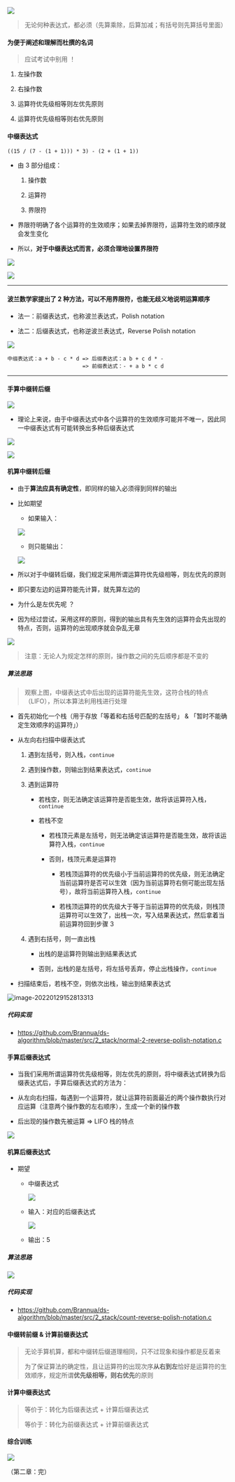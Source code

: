 ![](https://aliyun-oss-lpj.oss-cn-qingdao.aliyuncs.com/images/old-from-gitee-2022-03-25/by-picgo/image-20211014151832426.png)

> 无论何种表达式，都必须（先算乘除，后算加减；有括号则先算括号里面）

#### 为便于阐述和理解而杜撰的名词

> 应试考试中别用 ！

1. 左操作数

2. 右操作数

3. 运算符优先级相等则左优先原则

4. 运算符优先级相等则右优先原则

#### 中缀表达式

```
((15 / (7 - (1 + 1))) * 3) - (2 + (1 + 1))
```

- 由 3 部分组成：

  1. 操作数

  2. 运算符

  3. 界限符

- 界限符明确了各个运算符的生效顺序；如果去掉界限符，运算符生效的顺序就会发生变化

- 所以，**对于中缀表达式而言，必须合理地设置界限符**

![](https://aliyun-oss-lpj.oss-cn-qingdao.aliyuncs.com/images/old-from-gitee-2022-03-25/by-picgo/image-20211014082641740.png)

![](https://aliyun-oss-lpj.oss-cn-qingdao.aliyuncs.com/images/old-from-gitee-2022-03-25/by-picgo/image-20211014093946572.png)

---

#### 波兰数学家提出了 2 种方法，可以不用界限符，也能无歧义地说明运算顺序

- 法一：前缀表达式，也称波兰表达式，Polish notation

- 法二：后缀表达式，也称逆波兰表达式，Reverse Polish notation

![](https://aliyun-oss-lpj.oss-cn-qingdao.aliyuncs.com/images/old-from-gitee-2022-03-25/by-picgo/image-20211014100246310.png)

```
中缀表达式：a + b - c * d => 后缀表达式：a b + c d * -
                        => 前缀表达式：- + a b * c d
```

---

#### 手算中缀转后缀

![](https://aliyun-oss-lpj.oss-cn-qingdao.aliyuncs.com/images/old-from-gitee-2022-03-25/by-picgo/image-20211030092228096.png)

- 理论上来说，由于中缀表达式中各个运算符的生效顺序可能并不唯一，因此同一中缀表达式有可能转换出多种后缀表达式

![](https://aliyun-oss-lpj.oss-cn-qingdao.aliyuncs.com/images/old-from-gitee-2022-03-25/png-mass/multi-notation.png)

![](https://aliyun-oss-lpj.oss-cn-qingdao.aliyuncs.com/images/old-from-gitee-2022-03-25/by-picgo/image-20211030092158501.png)

#### 机算中缀转后缀

- 由于**算法应具有确定性**，即同样的输入必须得到同样的输出

- 比如期望

  - 如果输入：

  ![](https://aliyun-oss-lpj.oss-cn-qingdao.aliyuncs.com/images/old-from-gitee-2022-03-25/by-picgo/image-20211028211814927.png)

  - 则只能输出：

  ![](https://aliyun-oss-lpj.oss-cn-qingdao.aliyuncs.com/images/old-from-gitee-2022-03-25/by-picgo/image-20211028211728140.png)

- 所以对于中缀转后缀，我们规定采用所谓运算符优先级相等，则左优先的原则

- 即只要左边的运算符能先计算，就先算左边的

- 为什么是左优先呢 ？

- 因为经过尝试，采用这样的原则，得到的输出具有先生效的运算符会先出现的特点，否则，运算符的出现顺序就会杂乱无章

![](https://aliyun-oss-lpj.oss-cn-qingdao.aliyuncs.com/images/old-from-gitee-2022-03-25/by-picgo/image-20211030093240402.png)

> 注意：无论人为规定怎样的原则，操作数之间的先后顺序都是不变的

##### 算法思路

> 观察上图，中缀表达式中后出现的运算符能先生效，这符合栈的特点（LIFO），所以本算法利用栈进行处理

- 首先初始化一个栈（用于存放「等着和右括号匹配的左括号」 & 「暂时不能确定生效顺序的运算符」）

- 从左向右扫描中缀表达式

  1. 遇到左括号，则入栈，`continue`

  2. 遇到操作数，则输出到结果表达式，`continue`

  3. 遇到运算符

      - 若栈空，则无法确定该运算符是否能生效，故将该运算符入栈，`continue`

      - 若栈不空

        - 若栈顶元素是左括号，则无法确定该运算符是否能生效，故将该运算符入栈，`continue`

        - 否则，栈顶元素是运算符

          - 若栈顶运算符的优先级小于当前运算符的优先级，则无法确定当前运算符是否可以生效（因为当前运算符右侧可能出现左括号），故将当前运算符入栈，`continue`

          - 若栈顶运算符的优先级大于等于当前运算符的优先级，则栈顶运算符可以生效了，出栈一次，写入结果表达式，然后拿着当前运算符回到步骤 3

  4. 遇到右括号，则一直出栈

      - 出栈的是运算符则输出到结果表达式

      - 否则，出栈的是左括号，将左括号丢弃，停止出栈操作，`continue`

- 扫描结束后，若栈不空，则依次出栈，输出到结果表达式

![image-20220129152813313](https://aliyun-oss-lpj.oss-cn-qingdao.aliyuncs.com/images/old-from-gitee-2022-03-25/by-picgo/image-20220129152813313.png)
##### 代码实现

- https://github.com/Brannua/ds-algorithm/blob/master/src/2_stack/normal-2-reverse-polish-notation.c

#### 手算后缀表达式

- 当我们采用所谓运算符优先级相等，则左优先的原则，将中缀表达式转换为后缀表达式后，手算后缀表达式的方法为：

- 从左向右扫描，每遇到一个运算符，就让运算符前面最近的两个操作数执行对应运算（注意两个操作数的左右顺序），生成一个新的操作数

- 后出现的操作数先被运算 => LIFO 栈的特点

![](https://aliyun-oss-lpj.oss-cn-qingdao.aliyuncs.com/images/old-from-gitee-2022-03-25/by-picgo/image-20211014154008083.png)

#### 机算后缀表达式

- 期望

  - 中缀表达式

    ![](https://aliyun-oss-lpj.oss-cn-qingdao.aliyuncs.com/images/old-from-gitee-2022-03-25/by-picgo/image-20211028211814927.png)

  - 输入：对应的后缀表达式

    ![](https://aliyun-oss-lpj.oss-cn-qingdao.aliyuncs.com/images/old-from-gitee-2022-03-25/by-picgo/image-20211028211728140.png)

  - 输出：5

##### 算法思路

![](https://aliyun-oss-lpj.oss-cn-qingdao.aliyuncs.com/images/old-from-gitee-2022-03-25/by-picgo/image-20211014110434875.png)

##### 代码实现

- https://github.com/Brannua/ds-algorithm/blob/master/src/2_stack/count-reverse-polish-notation.c

#### 中缀转前缀 & 计算前缀表达式

> 无论手算机算，都和中缀转后缀道理相同，只不过现象和操作都是反着来
>
> 为了保证算法的确定性，且让运算符的出现次序**从右到左**恰好是运算符的生效顺序，规定所谓**优先级相等，则右优先**的原则

#### 计算中缀表达式

> 等价于：转化为后缀表达式 + 计算后缀表达式
>
> 等价于：转化为前缀表达式 + 计算前缀表达式

#### 综合训练

![](https://aliyun-oss-lpj.oss-cn-qingdao.aliyuncs.com/images/old-from-gitee-2022-03-25/by-picgo/image-20211029232440571.png)

（第二章：完）
